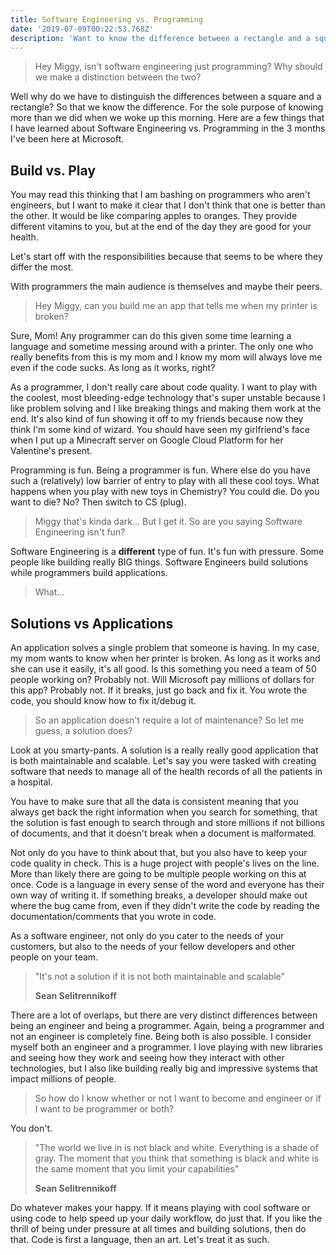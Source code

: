 ```yaml
---
title: Software Engineering vs. Programming
date: '2019-07-09T00:22:53.768Z'
description: 'Want to know the difference between a rectangle and a square?'
---
```


> Hey Miggy, isn't software engineering just programming? Why should we make a distinction between the two?

Well why do we have to distinguish the differences between a square and a rectangle? So that we know the difference. For the sole purpose of knowing more than we did when we woke up this morning. Here are a few things that I have learned about Software Engineering vs. Programming in the 3 months I've been here at Microsoft.

## Build vs. Play

You may read this thinking that I am bashing on programmers who aren't engineers, but I want to make it clear that I don't think that one is better than the other. It would be like comparing apples to oranges. They provide different vitamins to you, but at the end of the day they are good for your health.

Let's start off with the responsibilities because that seems to be where they differ the most.

With programmers the main audience is themselves and maybe their peers.

> Hey Miggy, can you build me an app that tells me when my printer is broken?

Sure, Mom! Any programmer can do this given some time learning a language and sometime messing around with a printer. The only one who really benefits from this is my mom and I know my mom will always love me even if the code sucks. As long as it works, right?

As a programmer, I don't really care about code quality. I want to play with the coolest, most bleeding-edge technology that's super unstable because I like problem solving and I like breaking things and making them work at the end. It's also kind of fun showing it off to my friends because now they think I'm some kind of wizard. You should have seen my girlfriend's face when I put up a Minecraft server on Google Cloud Platform for her Valentine's present.

Programming is fun. Being a programmer is fun. Where else do you have such a (relatively) low barrier of entry to play with all these cool toys. What happens when you play with new toys in Chemistry? You could die. Do you want to die? No? Then switch to CS (plug).

> Miggy that's kinda dark... But I get it. So are you saying Software Engineering isn't fun?

Software Engineering is a **different** type of fun. It's fun with pressure. Some people like building really BIG things. Software Engineers build solutions while programmers build applications.

> What...

## Solutions vs Applications

An application solves a single problem that someone is having. In my case, my mom wants to know when her printer is broken. As long as it works and she can use it easily, it's all good. Is this something you need a team of 50 people working on? Probably not. Will Microsoft pay millions of dollars for this app? Probably not. If it breaks, just go back and fix it. You wrote the code, you should know how to fix it/debug it.

> So an application doesn't require a lot of maintenance? So let me guess, a solution does?

Look at you smarty-pants. A solution is a really really good application that is both maintainable and scalable. Let's say you were tasked with creating software that needs to manage all of the health records of all the patients in a hospital.

You have to make sure that all the data is consistent meaning that you always get back the right information when you search for something, that the solution is fast enough to search through and store millions if not billions of documents, and that it doesn't break when a document is malformated.

Not only do you have to think about that, but you also have to keep your code quality in check. This is a huge project with people's lives on the line. More than likely there are going to be multiple people working on this at once. Code is a language in every sense of the word and everyone has their own way of writing it. If something breaks, a developer should make out where the bug came from, even if they didn't write the code by reading the documentation/comments that you wrote in code.

As a software engineer, not only do you cater to the needs of your customers, but also to the needs of your fellow developers and other people on your team.

> "It's not a solution if it is not both maintainable and scalable"
>
> **Sean Selitrennikoff**

There are a lot of overlaps, but there are very distinct differences between being an engineer and being a programmer. Again, being a programmer and not an engineer is completely fine. Being both is also possible. I consider myself both an engineer and a programmer. I love playing with new libraries and seeing how they work and seeing how they interact with other technologies, but I also like building really big and impressive systems that impact millions of people.

> So how do I know whether or not I want to become and engineer or if I want to be programmer or both?

You don't.

> "The world we live in is not black and white. Everything is a shade of gray. The moment that you think that something is black and white is the same moment that you limit your capabilities"
>
> **Sean Selitrennikoff**

Do whatever makes your happy. If it means playing with cool software or using code to help speed up your daily workflow, do just that. If you like the thrill of being under pressure at all times and building solutions, then do that. Code is first a language, then an art. Let's treat it as such.
